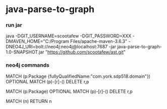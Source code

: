# java-parse-to-graph

### run jar
java -DGIT_USERNAME=scootafew -DGIT_PASSWORD=XXX -DMAVEN_HOME="C:/Program Files/apache-maven-3.6.3" -DNEO4J_URI=bolt://neo4j:neo4j@localhost:7687 -jar java-parse-to-graph-1.0-SNAPSHOT.jar "https://github.com/scootafew/ast.git"

### neo4j commands
MATCH (p:Package {fullyQualifiedName:"com.york.sdp518.domain"})
OPTIONAL MATCH (p)-[r]-()
DELETE r,p

MATCH (p:Package)
OPTIONAL MATCH (p)-[r]-()
DELETE r,p

MATCH (n) RETURN n